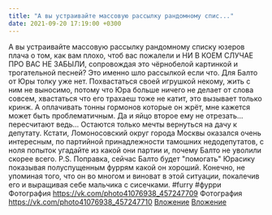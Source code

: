 ```yaml
---
title: "А вы устраивайте массовую рассылку рандомному спис..."
date: 2021-09-20 17:19:00 +0300
---
```


А вы устраивайте массовую рассылку рандомному списку юзеров плача о том, как вам плохо, чтоб вас пожалели и НИ В КОЕМ СЛУЧАЕ ПРО ВАС НЕ ЗАБЫЛИ, сопровождая это чёрнобелой картинкой и трогательной песней? Это именно шло рассылкой если что.
Для Балто от Юры толку уже нет. Похвастаться своей игрушкой некому, жить с ним не выносимо, потому что Юра больше ничего не делает от слова совсем, хвастаться что его трахаеш тоже не катит, это вызывает только кринж. А оплачивать тонны гормонов которые он жрёт, мне кажется может быть проблематичным. Да и яйцо второе ему не отрезать... пересчитают ведь... Остаются только мечты вернуться на дачу к депутату. Кстати, Ломоносовский округ города Москвы оказался очень интересным, по партийной принадлежности тамошних недодепутатов, с ноля попыток угадайте из какой они партии и, почему Балто не уволили скорее всего.
P.S. Поправка, сейчас Балто будет "помогать" Юрасику показывая полуспущенным фуррям какой он хороший. Конечно, не упоминая того, что он во многом и виноват в этой ситуации, покалечив его и выращивая себе мальчика с сисечками.
#furry #фурри
Фотография
<a class="vk-attach" href="https://vk.com/photo41076938_457247709">https://vk.com/photo41076938_457247709</a>
Фотография
<a class="vk-attach" href="https://vk.com/photo41076938_457247710">https://vk.com/photo41076938_457247710</a>
<a class="vk-attach" href="https://vk.com/photo41076938_457247709">Вложение</a>
<a class="vk-attach" href="https://vk.com/photo41076938_457247710">Вложение</a>
